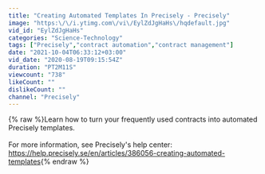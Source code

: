 ```yaml
---
title: "Creating Automated Templates In Precisely - Precisely"
image: "https:\/\/i.ytimg.com\/vi\/EylZdJgHaHs\/hqdefault.jpg"
vid_id: "EylZdJgHaHs"
categories: "Science-Technology"
tags: ["Precisely","contract automation","contract management"]
date: "2021-10-04T06:33:12+03:00"
vid_date: "2020-08-19T09:15:54Z"
duration: "PT2M11S"
viewcount: "738"
likeCount: ""
dislikeCount: ""
channel: "Precisely"
---
```

{% raw %}Learn how to turn your frequently used contracts into automated Precisely templates. <br /><br />For more information, see Precisely's help center:<br /><a rel="nofollow" target="blank" href="https://help.precisely.se/en/articles/386056-creating-automated-templates">https://help.precisely.se/en/articles/386056-creating-automated-templates</a>{% endraw %}
